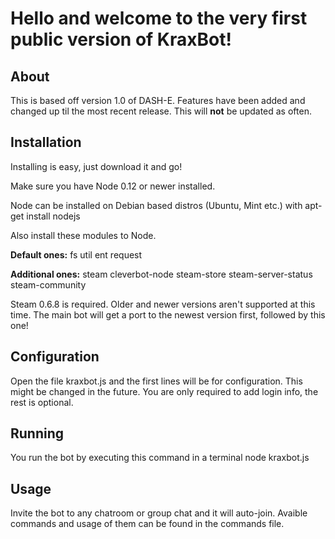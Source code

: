 Hello and welcome to the very first public version of KraxBot!
==============

About
--------------
This is based off version 1.0 of DASH-E.
Features have been added and changed up til the most recent release.
This will **not** be updated as often.

Installation
--------------
Installing is easy, just download it and go!

Make sure you have Node 0.12 or newer installed.

Node can be installed on Debian based distros (Ubuntu, Mint etc.) with
    apt-get install nodejs

Also install these modules to Node.

**Default ones:**
fs util ent request

**Additional ones:**
steam cleverbot-node steam-store steam-server-status steam-community

Steam 0.6.8 is required.
Older and newer versions aren't supported at this time.
The main bot will get a port to the newest version first, followed by this one!

Configuration
--------------
Open the file kraxbot.js and the first lines will be for configuration.
This might be changed in the future.
You are only required to add login info, the rest is optional.

Running
--------------
You run the bot by executing this command in a terminal
    node kraxbot.js
    
Usage
--------------
Invite the bot to any chatroom or group chat and it will auto-join.
Avaible commands and usage of them can be found in the commands file.
